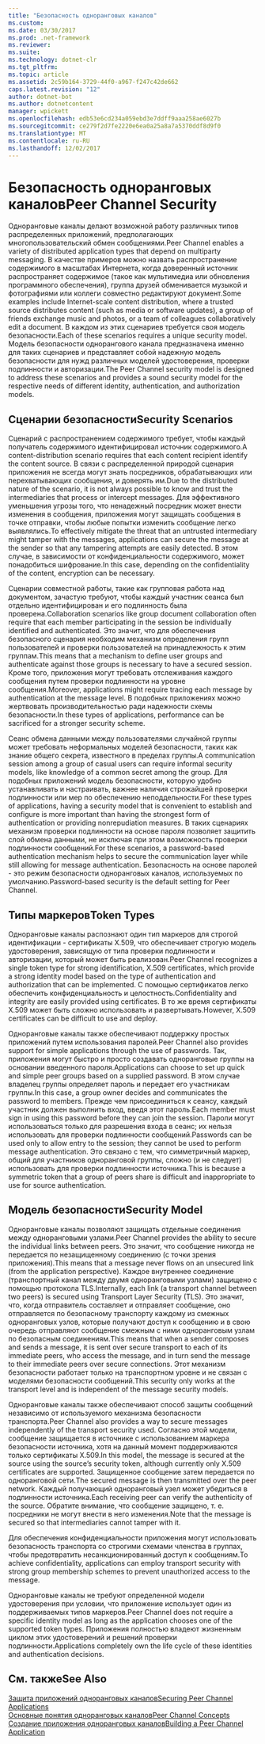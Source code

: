 ```yaml
---
title: "Безопасность одноранговых каналов"
ms.custom: 
ms.date: 03/30/2017
ms.prod: .net-framework
ms.reviewer: 
ms.suite: 
ms.technology: dotnet-clr
ms.tgt_pltfrm: 
ms.topic: article
ms.assetid: 2c59b164-3729-44f0-a967-f247c42de662
caps.latest.revision: "12"
author: dotnet-bot
ms.author: dotnetcontent
manager: wpickett
ms.openlocfilehash: edb53e6cd234a059ebd3e7ddff9aaa258ae6027b
ms.sourcegitcommit: ce279f2d7fe2220e6ea0a25a8a7a5370ddf8d9f0
ms.translationtype: MT
ms.contentlocale: ru-RU
ms.lasthandoff: 12/02/2017
---
```

# <a name="peer-channel-security"></a><span data-ttu-id="9aea0-102">Безопасность одноранговых каналов</span><span class="sxs-lookup"><span data-stu-id="9aea0-102">Peer Channel Security</span></span>
<span data-ttu-id="9aea0-103">Одноранговые каналы делают возможной работу различных типов распределенных приложений, предполагающих многопользовательский обмен сообщениями.</span><span class="sxs-lookup"><span data-stu-id="9aea0-103">Peer Channel enables a variety of distributed application types that depend on multiparty messaging.</span></span> <span data-ttu-id="9aea0-104">В качестве примеров можно назвать распространение содержимого в масштабах Интернета, когда доверенный источник распространяет содержимое (такое как мультимедиа или обновления программного обеспечения), группа друзей обменивается музыкой и фотографиями или коллеги совместно редактируют документ.</span><span class="sxs-lookup"><span data-stu-id="9aea0-104">Some examples include Internet-scale content distribution, where a trusted source distributes content (such as media or software updates), a group of friends exchange music and photos, or a team of colleagues collaboratively edit a document.</span></span> <span data-ttu-id="9aea0-105">В каждом из этих сценариев требуется своя модель безопасности.</span><span class="sxs-lookup"><span data-stu-id="9aea0-105">Each of these scenarios requires a unique security model.</span></span> <span data-ttu-id="9aea0-106">Модель безопасности однорангового канала предназначена именно для таких сценариев и представляет собой надежную модель безопасности для нужд различных моделей удостоверения, проверки подлинности и авторизации.</span><span class="sxs-lookup"><span data-stu-id="9aea0-106">The Peer Channel security model is designed to address these scenarios and provides a sound security model for the respective needs of different identity, authentication, and authorization models.</span></span>  
  
## <a name="security-scenarios"></a><span data-ttu-id="9aea0-107">Сценарии безопасности</span><span class="sxs-lookup"><span data-stu-id="9aea0-107">Security Scenarios</span></span>  
 <span data-ttu-id="9aea0-108">Сценарий с распространением содержимого требует, чтобы каждый получатель содержимого идентифицировал источник содержимого.</span><span class="sxs-lookup"><span data-stu-id="9aea0-108">A content-distribution scenario requires that each content recipient identify the content source.</span></span> <span data-ttu-id="9aea0-109">В связи с распределенной природой сценария приложения не всегда могут знать посредников, обрабатывающих или перехватывающих сообщения, и доверять им.</span><span class="sxs-lookup"><span data-stu-id="9aea0-109">Due to the distributed nature of the scenario, it is not always possible to know and trust the intermediaries that process or intercept messages.</span></span> <span data-ttu-id="9aea0-110">Для эффективного уменьшения угрозы того, что ненадежный посредник может внести изменения в сообщения, приложения могут защищать сообщения в точке отправки, чтобы любые попытки изменить сообщение легко выявлялись.</span><span class="sxs-lookup"><span data-stu-id="9aea0-110">To effectively mitigate the threat that an untrusted intermediary might tamper with the messages, applications can secure the message at the sender so that any tampering attempts are easily detected.</span></span> <span data-ttu-id="9aea0-111">В этом случае, в зависимости от конфиденциальности содержимого, может понадобиться шифрование.</span><span class="sxs-lookup"><span data-stu-id="9aea0-111">In this case, depending on the confidentiality of the content, encryption can be necessary.</span></span>  
  
 <span data-ttu-id="9aea0-112">Сценарии совместной работы, такие как групповая работа над документом, зачастую требуют, чтобы каждый участник сеанса был отдельно идентифицирован и его подлинность была проверена.</span><span class="sxs-lookup"><span data-stu-id="9aea0-112">Collaboration scenarios like group document collaboration often require that each member participating in the session be individually identified and authenticated.</span></span> <span data-ttu-id="9aea0-113">Это значит, что для обеспечения безопасного сценария необходим механизм определения групп пользователей и проверки пользователей на принадлежность к этим группам.</span><span class="sxs-lookup"><span data-stu-id="9aea0-113">This means that a mechanism to define user groups and authenticate against those groups is necessary to have a secured session.</span></span> <span data-ttu-id="9aea0-114">Кроме того, приложения могут требовать отслеживания каждого сообщения путем проверки подлинности на уровне сообщения.</span><span class="sxs-lookup"><span data-stu-id="9aea0-114">Moreover, applications might require tracing each message by authentication at the message level.</span></span> <span data-ttu-id="9aea0-115">В подобных приложениях можно жертвовать производительностью ради надежности схемы безопасности.</span><span class="sxs-lookup"><span data-stu-id="9aea0-115">In these types of applications, performance can be sacrificed for a stronger security scheme.</span></span>  
  
 <span data-ttu-id="9aea0-116">Сеанс обмена данными между пользователями случайной группы может требовать неформальных моделей безопасности, таких как знание общего секрета, известного в пределах группы.</span><span class="sxs-lookup"><span data-stu-id="9aea0-116">A communication session among a group of casual users can require informal security models, like knowledge of a common secret among the group.</span></span> <span data-ttu-id="9aea0-117">Для подобных приложений модель безопасности, которую удобно устанавливать и настраивать, важнее наличия строжайшей проверки подлинности или мер по обеспечению неподдельности.</span><span class="sxs-lookup"><span data-stu-id="9aea0-117">For these types of applications, having a security model that is convenient to establish and configure is more important than having the strongest form of authentication or providing nonrepudiation measures.</span></span> <span data-ttu-id="9aea0-118">В таких сценариях механизм проверки подлинности на основе пароля позволяет защитить слой обмена данными, не исключая при этом возможность проверки подлинности сообщений.</span><span class="sxs-lookup"><span data-stu-id="9aea0-118">For these scenarios, a password-based authentication mechanism helps to secure the communication layer while still allowing for message authentication.</span></span> <span data-ttu-id="9aea0-119">Безопасность на основе паролей - это режим безопасности одноранговых каналов, используемых по умолчанию.</span><span class="sxs-lookup"><span data-stu-id="9aea0-119">Password-based security is the default setting for Peer Channel.</span></span>  
  
## <a name="token-types"></a><span data-ttu-id="9aea0-120">Типы маркеров</span><span class="sxs-lookup"><span data-stu-id="9aea0-120">Token Types</span></span>  
 <span data-ttu-id="9aea0-121">Одноранговые каналы распознают один тип маркеров для строгой идентификации - сертификаты X.509, что обеспечивает строгую модель удостоверения, зависящую от типа проверки подлинности и авторизации, который может быть реализован.</span><span class="sxs-lookup"><span data-stu-id="9aea0-121">Peer Channel recognizes a single token type for strong identification, X.509 certificates, which provide a strong identity model based on the type of authentication and authorization that can be implemented.</span></span> <span data-ttu-id="9aea0-122">С помощью сертификатов легко обеспечить конфиденциальность и целостность.</span><span class="sxs-lookup"><span data-stu-id="9aea0-122">Confidentiality and integrity are easily provided using certificates.</span></span> <span data-ttu-id="9aea0-123">В то же время сертификаты X.509 может быть сложно использовать и развертывать.</span><span class="sxs-lookup"><span data-stu-id="9aea0-123">However, X.509 certificates can be difficult to use and deploy.</span></span>  
  
 <span data-ttu-id="9aea0-124">Одноранговые каналы также обеспечивают поддержку простых приложений путем использования паролей.</span><span class="sxs-lookup"><span data-stu-id="9aea0-124">Peer Channel also provides support for simple applications through the use of passwords.</span></span> <span data-ttu-id="9aea0-125">Так, приложения могут быстро и просто создавать одноранговые группы на основании введенного пароля.</span><span class="sxs-lookup"><span data-stu-id="9aea0-125">Applications can choose to set up quick and simple peer groups based on a supplied password.</span></span> <span data-ttu-id="9aea0-126">В этом случае владелец группы определяет пароль и передает его участникам группы.</span><span class="sxs-lookup"><span data-stu-id="9aea0-126">In this case, a group owner decides and communicates the password to members.</span></span> <span data-ttu-id="9aea0-127">Прежде чем присоединиться к сеансу, каждый участник должен выполнить вход, введя этот пароль.</span><span class="sxs-lookup"><span data-stu-id="9aea0-127">Each member must sign in using this password before they can join the session.</span></span> <span data-ttu-id="9aea0-128">Пароли могут использоваться только для разрешения входа в сеанс; их нельзя использовать для проверки подлинности сообщений.</span><span class="sxs-lookup"><span data-stu-id="9aea0-128">Passwords can be used only to allow entry to the session; they cannot be used to perform message authentication.</span></span> <span data-ttu-id="9aea0-129">Это связано с тем, что симметричный маркер, общий для участников одноранговой группы, сложно (и не следует) использовать для проверки подлинности источника.</span><span class="sxs-lookup"><span data-stu-id="9aea0-129">This is because a symmetric token that a group of peers share is difficult and inappropriate to use for source authentication.</span></span>  
  
## <a name="security-model"></a><span data-ttu-id="9aea0-130">Модель безопасности</span><span class="sxs-lookup"><span data-stu-id="9aea0-130">Security Model</span></span>  
 <span data-ttu-id="9aea0-131">Одноранговые каналы позволяют защищать отдельные соединения между одноранговыми узлами.</span><span class="sxs-lookup"><span data-stu-id="9aea0-131">Peer Channel provides the ability to secure the individual links between peers.</span></span> <span data-ttu-id="9aea0-132">Это значит, что сообщение никогда не передается по незащищенному соединению (с точки зрения приложения).</span><span class="sxs-lookup"><span data-stu-id="9aea0-132">This means that a message never flows on an unsecured link (from the application perspective).</span></span> <span data-ttu-id="9aea0-133">Каждое внутреннее соединение (транспортный канал между двумя одноранговыми узлами) защищено с помощью протокола TLS.</span><span class="sxs-lookup"><span data-stu-id="9aea0-133">Internally, each link (a transport channel between two peers) is secured using Transport Layer Security (TLS).</span></span> <span data-ttu-id="9aea0-134">Это значит, что, когда отправитель составляет и отправляет сообщение, оно отправляется по безопасному транспорту каждому из смежных одноранговых узлов, которые получают доступ к сообщению и в свою очередь отправляют сообщение смежным с ними одноранговым узлам по безопасным соединениям.</span><span class="sxs-lookup"><span data-stu-id="9aea0-134">This means that when a sender composes and sends a message, it is sent over secure transport to each of its immediate peers, who access the message, and in turn send the message to their immediate peers over secure connections.</span></span> <span data-ttu-id="9aea0-135">Этот механизм безопасности работает только на транспортном уровне и не связан с моделями безопасности сообщений.</span><span class="sxs-lookup"><span data-stu-id="9aea0-135">This security only works at the transport level and is independent of the message security models.</span></span>  
  
 <span data-ttu-id="9aea0-136">Одноранговые каналы также обеспечивают способ защиты сообщений независимо от используемого механизма безопасности транспорта.</span><span class="sxs-lookup"><span data-stu-id="9aea0-136">Peer Channel also provides a way to secure messages independently of the transport security used.</span></span> <span data-ttu-id="9aea0-137">Согласно этой модели, сообщение защищается в источнике с использованием маркера безопасности источника, хотя на данный момент поддерживаются только сертификаты X.509.</span><span class="sxs-lookup"><span data-stu-id="9aea0-137">In this model, the message is secured at the source using the source’s security token, although currently only X.509 certificates are supported.</span></span> <span data-ttu-id="9aea0-138">Защищенное сообщение затем передается по одноранговой сети.</span><span class="sxs-lookup"><span data-stu-id="9aea0-138">The secured message is then transmitted over the peer network.</span></span> <span data-ttu-id="9aea0-139">Каждый получающий одноранговый узел может убедиться в подлинности источника.</span><span class="sxs-lookup"><span data-stu-id="9aea0-139">Each receiving peer can verify the authenticity of the source.</span></span> <span data-ttu-id="9aea0-140">Обратите внимание, что сообщение защищено, т. е. посредники не могут внести в него изменения.</span><span class="sxs-lookup"><span data-stu-id="9aea0-140">Note that the message is secured so that intermediaries cannot tamper with it.</span></span>  
  
 <span data-ttu-id="9aea0-141">Для обеспечения конфиденциальности приложения могут использовать безопасность транспорта со строгими схемами членства в группах, чтобы предотвратить несанкционированный доступ к сообщениям.</span><span class="sxs-lookup"><span data-stu-id="9aea0-141">To achieve confidentiality, applications can employ transport security with strong group membership schemes to prevent unauthorized access to the message.</span></span>  
  
 <span data-ttu-id="9aea0-142">Одноранговые каналы не требуют определенной модели удостоверения при условии, что приложение использует один из поддерживаемых типов маркеров.</span><span class="sxs-lookup"><span data-stu-id="9aea0-142">Peer Channel does not require a specific identity model as long as the application chooses one of the supported token types.</span></span> <span data-ttu-id="9aea0-143">Приложения полностью владеют жизненным циклом этих удостоверений и решений проверки подлинности.</span><span class="sxs-lookup"><span data-stu-id="9aea0-143">Applications completely own the life cycle of these identities and authentication decisions.</span></span>  
  
## <a name="see-also"></a><span data-ttu-id="9aea0-144">См. также</span><span class="sxs-lookup"><span data-stu-id="9aea0-144">See Also</span></span>  
 [<span data-ttu-id="9aea0-145">Защита приложений одноранговых каналов</span><span class="sxs-lookup"><span data-stu-id="9aea0-145">Securing Peer Channel Applications</span></span>](../../../../docs/framework/wcf/feature-details/securing-peer-channel-applications.md)  
 [<span data-ttu-id="9aea0-146">Основные понятия одноранговых каналов</span><span class="sxs-lookup"><span data-stu-id="9aea0-146">Peer Channel Concepts</span></span>](../../../../docs/framework/wcf/feature-details/peer-channel-concepts.md)  
 [<span data-ttu-id="9aea0-147">Создание приложения одноранговых каналов</span><span class="sxs-lookup"><span data-stu-id="9aea0-147">Building a Peer Channel Application</span></span>](../../../../docs/framework/wcf/feature-details/building-a-peer-channel-application.md)
